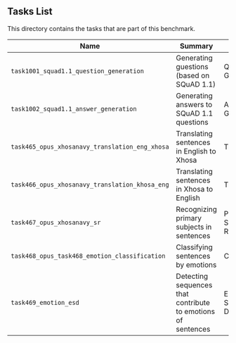 ## Tasks List 

This directory contains the tasks that are part of this benchmark. 


Name | Summary | Category
---- | ----------- | --------
`task1001_squad1.1_question_generation` | Generating guestions (based on SQuAD 1.1) | Question Generation  
`task1002_squad1.1_answer_generation` | Generating answers to SQuAD 1.1 questions | Answer Generation
`task465_opus_xhosanavy_translation_eng_xhosa` | Translating sentences in English to Xhosa | Translation
`task466_opus_xhosanavy_translation_khosa_eng` | Translating sentences in Xhosa to English | Translation
`task467_opus_xhosanavy_sr` |  Recognizing primary subjects in sentences | Primary Subject Recognition
`task468_opus_task468_emotion_classification` | Classifying sentences by emotions | Classification
`task469_emotion_esd` | Detecting sequences that contribute to emotions of sentences | Emotive Sequence Detection
